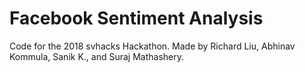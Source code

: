 # Facebook Sentiment Analysis

Code for the 2018 svhacks Hackathon. Made by Richard Liu, Abhinav Kommula, Sanik K., and Suraj Mathashery.
